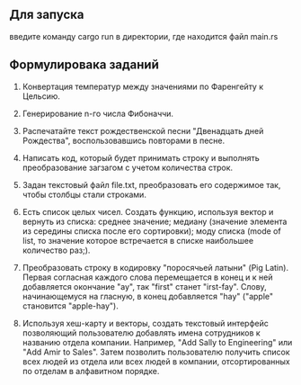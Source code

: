 ## Для запуска 

введите команду cargo run  в директории, где находится файл main.rs

## Формулировака заданий


1. Конвертация температур между значениями по Фаренгейту к Цельсию.
2. Генерирование n-го числа Фибоначчи.
3. Распечатайте текст рождественской песни "Двенадцать дней Рождества", воспользовавшись повторами в песне.

4. Написать код, который будет принимать строку и выполнять преобразование загзагом с учетом количества строк.

5. Задан текстовый файл file.txt, преобразовать его содержимое так, чтобы столбцы стали строками.

6. Есть список целых чисел. Создать функцию, используя вектор и вернуть из списка: среднее значение; медиану (значение элемента из середины списка после его сортировки); моду списка (mode of list, то значение которое встречается в списке наибольшее количество раз;).

7. Преобразовать строку в кодировку "поросячьей латыни" (Pig Latin). Первая согласная каждого слова перемещается в конец и к ней добавляется окончание "ay", так "first" станет "irst-fay". Слову, начинающемуся на гласную, в конец добавляется "hay" ("apple" становится "apple-hay").

8. Используя хеш-карту и векторы, создать текстовый интерфейс позволяющий пользователю добавлять имена сотрудников к названию отдела компании. Например, "Add Sally to Engineering" или "Add Amir to Sales". Затем позволить пользователю получить список всех людей из отдела или всех людей в компании, отсортированных по отделам в алфавитном порядке.

 

